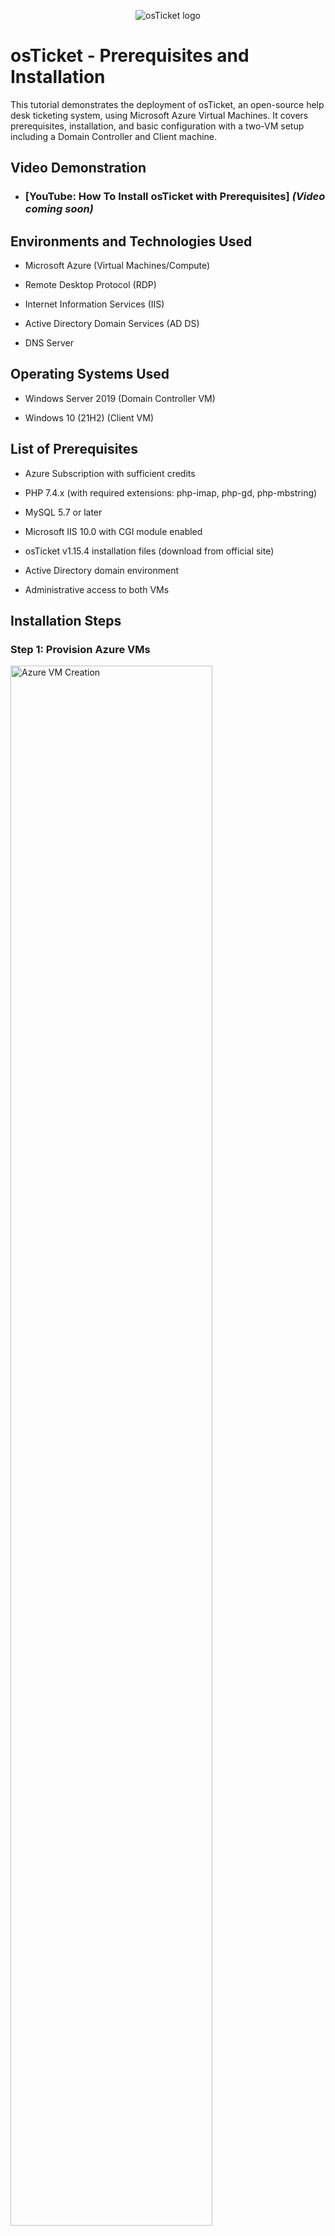 <p align="center">
<img src="https://i.imgur.com/Clzj7Xs.png" alt="osTicket logo"/>
</p>

<h1>osTicket - Prerequisites and Installation</h1>
This tutorial demonstrates the deployment of osTicket, an open-source help desk ticketing system, using Microsoft Azure Virtual Machines. It covers prerequisites, installation, and basic configuration with a two-VM setup including a Domain Controller and Client machine.<br />

<h2>Video Demonstration</h2>

- ### [YouTube: How To Install osTicket with Prerequisites] *(Video coming soon)*

<h2>Environments and Technologies Used</h2>

- Microsoft Azure (Virtual Machines/Compute)

- Remote Desktop Protocol (RDP)

- Internet Information Services (IIS)

- Active Directory Domain Services (AD DS)

- DNS Server

<h2>Operating Systems Used</h2>

- Windows Server 2019 (Domain Controller VM)

- Windows 10 (21H2) (Client VM)

<h2>List of Prerequisites</h2>

- Azure Subscription with sufficient credits

- PHP 7.4.x (with required extensions: php-imap, php-gd, php-mbstring)

- MySQL 5.7 or later

- Microsoft IIS 10.0 with CGI module enabled

- osTicket v1.15.4 installation files (download from official site)

- Active Directory domain environment

- Administrative access to both VMs

<h2>Installation Steps</h2>

<h3>Step 1: Provision Azure VMs</h3>
<p>
<img src="https://i.imgur.com/zCppQhb.png" height="80%" width="80%" alt="Azure VM Creation"/>
</p>
<p>

1. In Azure Portal, create two VMs:
   - "Domain-Controller" (Windows Server 2019)
   - "Client" (Windows 10 21H2)

2. Configure VMs with:
   - Public IP addresses
   - Network Security Group allowing RDP (port 3389)
   - Same Virtual Network for communication

3. Connect via RDP to both machines using their public IPs.
</p>
<br />

<h3>Step 2: Configure Domain Controller</h3>
<p>
<img src="https://i.imgur.com/DJmEXEB.png" height="80%" width="80%" alt="AD DS Setup"/>
</p>
<p>

1. Install Active Directory Domain Services role on "Domain-Controller".

2. Promote to Domain Controller with a new forest (e.g., "osticket.local").

3. Configure DNS server settings.

4. Create user accounts for osTicket administration.
</p>
<br />

<h3>Step 3: Install and Configure osTicket on Client VM</h3>
<p>
<img src="https://i.imgur.com/DJmEXEB.png" height="80%" width="80%" alt="osTicket Installation"/>
</p>
<p>

1. Install IIS with CGI support on "Client" VM.

2. Download and extract osTicket v1.15.4 to C:\inetpub\wwwroot\osticket.

3. Install PHP 7.4 and MySQL 5.7 using Web Platform Installer.

4. Configure PHP extensions in php.ini:
   - enable php_imap.dll, php_gd2.dll, php_mbstring.dll

5. Create a MySQL database and user for osTicket.

6. Run the osTicket installer (http://localhost/osticket/setup):
   - Enter database credentials
   - Set admin username and password

7. Join "Client" VM to the "osticket.local" domain.
</p>
<br />

<h3>Step 4: Test and Create Mock Tickets</h3>
<p>
1. Access osTicket via browser (http://localhost/osticket).

2. Log in as admin and configure:
   - Email settings
   - Ticket queues
   - Agent roles

3. Create and resolve sample tickets to verify functionality.

4. Validate DNS resolution from Domain Controller.
</p>
<br />

<h2>Notes</h2>

- This setup demonstrates a basic osTicket deployment in a domain environment.

- For production, secure with HTTPS and firewall rules.

- Project showcases skills in Azure, Windows Server administration, IIS, and helpdesk software configuration.

<h2>Next Steps</h2>

- Add screenshots of actual setup process (replace placeholder images).

- Document specific DNS settings used.
- Include sample ticket examples with resolutions.
